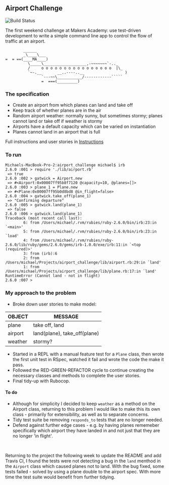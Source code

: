 ## Airport Challenge

![Build Status](https://travis-ci.com/mikjw/airport_challenge.svg?branch=master)

The first weekend challenge at Makers Academy: use test-driven development to write a simple command line app to control the flow of traffic at an airport.  



```
        ______
        _\____\___
=  = ==(____MA____)
          \_____\___________________,-~~~~~~~`-.._
          /     o o o o o o o o o o o o o o o o  |\_
          `~-.__       __..----..__                  )
                `---~~\___________/------------`````
                =  ===(_________)
```



### The specification 

* Create an airport from which planes can land and take off
* Keep track of whether planes are in the air
* Random airport weather: normally sunny, but sometimes stormy; planes cannot land or take off if weather is stormy
* Airports have a default capacity which can be varied on instantiation
* Planes cannot land in an airport that is full

Full instructions and user stories in [Instructions](https://github.com/mikjw/airport_challenge/blob/master/Instructions.md)
<br>



### To run

```
Michaels-MacBook-Pro-2:airport_challenge michael$ irb
2.6.0 :001 > require './lib/airport.rb'
 => true 
2.6.0 :002 > gatwick = Airport.new 
 => #<Airport:0x00007ff95b8f7120 @capacity=10, @planes=[]> 
2.6.0 :003 > plane_1 = Plane.new
 => #<Plane:0x00007ff95b0d8bd8 @in_flight=false> 
2.6.0 :004 > gatwick.take_off(plane_1)
 => "Confirming departure" 
2.6.0 :005 > gatwick.land(plane_1)
 => false 
2.6.0 :006 > gatwick.land(plane_1)
Traceback (most recent call last):
        6: from /Users/michael/.rvm/rubies/ruby-2.6.0/bin/irb:23:in `<main>'
        5: from /Users/michael/.rvm/rubies/ruby-2.6.0/bin/irb:23:in `load'
        4: from /Users/michael/.rvm/rubies/ruby-2.6.0/lib/ruby/gems/2.6.0/gems/irb-1.0.0/exe/irb:11:in `<top (required)>'
        3: from (irb):6
        2: from /Users/michael/Projects/airport_challenge/lib/airport.rb:29:in `land'
        1: from /Users/michael/Projects/airport_challenge/lib/plane.rb:17:in `land'
RuntimeError (Cannot land - not in flight)
2.6.0 :007 > 
```


### My approach to the problem 

* Broke down user stories to make model:

| OBJECT | MESSAGE|
|--------|-------|
| plane | take off, land |
| airport | land(plane), take_off(plane) |
| weather | stormy? |

* Started in a REPL with a manual feature test for a `Plane` class, then wrote the first unit test in RSpec, watched it fail and wrote the code the make it pass.
* Followed the RED-GREEN-REFACTOR cycle to continue creating the necessary classes and methods to complete the user stories.
* Final tidy-up with Rubocop.


#### To do 
* Although for simplicity I decided to keep `weather` as a method on the Airport class, returning to this problem I would like to make this its own class - primarily for extensibility, as well as to separate concerns.
* Tidy test suite be removing `responds_to` tests that are no longer needed.
* Defend against further edge cases - e.g. by having planes rememeber specifically which airport they have landed in and not just that they are no longer 'in flight'.
<br>

Returning to the project the following week to update the README and add Travis CI, I found the tests were not detecting a bug in the `land` menthod in the `Airport` class which caused planes not to land. With the bug fixed, some tests failed - solved by using a plane double to the airport spec. With more time the test suite would benefit from further tidying. 
